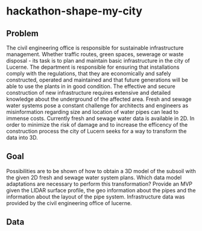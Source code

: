 # hackathon-shape-my-city

## Problem
The civil engineering office is responsible for sustainable infrastructure management. Whether traffic routes, green spaces, sewerage
or waste disposal - its task is to plan and maintain basic infrastructure in the city of Lucerne. The department is responsible for ensuring that installations comply with the regulations, that they are economically and safely constructed, operated and maintained and that future generations will be able to use the plants in in good condition. The effective and secure construction of new infrastructure requires extensive and detailed knowledge about the underground of the affected area. Fresh and sewage water systems pose a constant challenge for architects and engineers as misinformation regarding size and location of water pipes can lead to immense costs. Currently fresh and sewage water data is available in 2D. In order to minimize the risk of damage and to increase the efficency of the construction process the city of Lucern seeks for a way to transform the data into 3D.

## Goal
Possibilities are to be shown of how to obtain a 3D model of the subsoil with the given 2D fresh and sewage water system plans. Which data model adaptations are necessary to perform this transformation? Provide an MVP given the LIDAR surface profile, the geo information about the pipes and the information about the layout of the pipe system. Infrastructure data was provided by the civil engineering office of lucerne.

## Data
